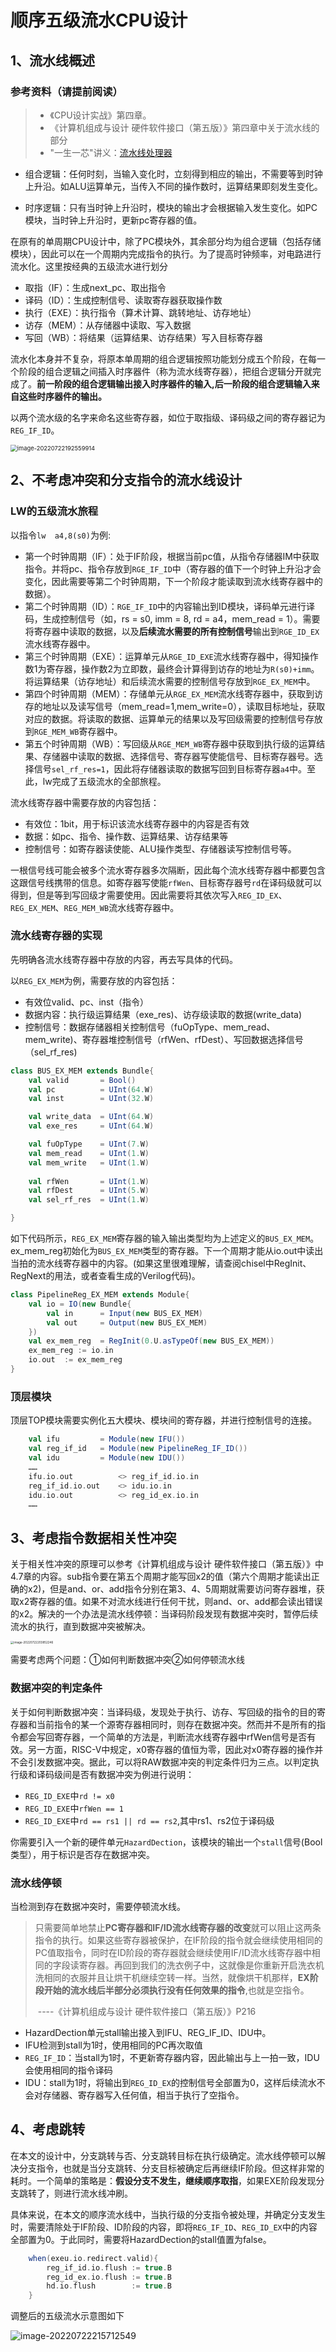 # 顺序五级流水CPU设计

## 1、流水线概述

### 参考资料（请提前阅读）

> - 《CPU设计实战》第四章。
> - 《计算机组成与设计 硬件软件接口（第五版）》第四章中关于流水线的部分
> - "一生一芯"讲义：[流水线处理器](https://ysyx.oscc.cc/docs/advanced/2.9.html)

- 组合逻辑：任何时刻，当输入变化时，立刻得到相应的输出，不需要等到时钟上升沿。如ALU运算单元，当传入不同的操作数时，运算结果即刻发生变化。

- 时序逻辑：只有当时钟上升沿时，模块的输出才会根据输入发生变化。如PC模块，当时钟上升沿时，更新pc寄存器的值。

在原有的单周期CPU设计中，除了PC模块外，其余部分均为组合逻辑（包括存储模块），因此可以在一个周期内完成指令的执行。为了提高时钟频率，对电路进行流水化。这里按经典的五级流水进行划分

- 取指（IF）：生成next_pc、取出指令
- 译码（ID）：生成控制信号、读取寄存器获取操作数
- 执行（EXE）：执行指令（算术计算、跳转地址、访存地址）
- 访存（MEM）：从存储器中读取、写入数据
- 写回（WB）：将结果（运算结果、访存结果）写入目标寄存器

流水化本身并不复杂，将原本单周期的组合逻辑按照功能划分成五个阶段，在每一个阶段的组合逻辑之间插入时序器件（称为流水线寄存器），把组合逻辑分开就完成了。**前一阶段的组合逻辑输出接入时序器件的输入,后一阶段的组合逻辑输入来自这些时序器件的输出。**

以两个流水级的名字来命名这些寄存器，如位于取指级、译码级之间的寄存器记为`REG_IF_ID`。

<img src="https://cdn.jsdelivr.net/gh/JiangFang03/images/img/202207221926059.png" alt="image-20220722192559914" style="zoom: 67%;" />

## 2、不考虑冲突和分支指令的流水线设计

### LW的五级流水旅程

以指令`lw	a4,8(s0)`为例:

- 第一个时钟周期（IF）：处于IF阶段，根据当前pc值，从指令存储器IM中获取指令。并将pc、指令存放到`RGE_IF_ID`中（寄存器的值下一个时钟上升沿才会变化，因此需要等第二个时钟周期，下一个阶段才能读取到流水线寄存器中的数据）。
- 第二个时钟周期（ID）：`RGE_IF_ID`中的内容输出到ID模块，译码单元进行译码，生成控制信号（如，rs = s0, imm = 8, rd = a4，mem_read = 1）。需要将寄存器中读取的数据，以及**后续流水需要的所有控制信号**输出到`RGE_ID_EX`流水线寄存器中。
- 第三个时钟周期（EXE）：运算单元从`RGE_ID_EXE`流水线寄存器中，得知操作数1为寄存器，操作数2为立即数，最终会计算得到访存的地址为`R(s0)+imm`。将运算结果（访存地址）和后续流水需要的控制信号存放到`RGE_EX_MEM`中。
- 第四个时钟周期（MEM）：存储单元从`RGE_EX_MEM`流水线寄存器中，获取到访存的地址以及读写信号（mem_read=1,mem_write=0），读取目标地址，获取对应的数据。将读取的数据、运算单元的结果以及写回级需要的控制信号存放到`RGE_MEM_WB`寄存器中。
- 第五个时钟周期（WB）：写回级从`RGE_MEM_WB`寄存器中获取到执行级的运算结果、存储器中读取的数据、选择信号、寄存器写使能信号、目标寄存器号。选择信号`sel_rf_res=1`，因此将存储器读取的数据写回到目标寄存器`a4`中。至此，lw完成了五级流水的全部旅程。

流水线寄存器中需要存放的内容包括：

- 有效位：1bit，用于标识该流水线寄存器中的内容是否有效
- 数据：如pc、指令、操作数、运算结果、访存结果等
- 控制信号：如寄存器读使能、ALU操作类型、存储器读写控制信号等。

一根信号线可能会被多个流水寄存器多次隔断，因此每个流水线寄存器中都要包含这跟信号线携带的信息。如寄存器写使能`rfWen`、目标寄存器号`rd`在译码级就可以得到，但是等到写回级才需要使用。因此需要将其依次写入`REG_ID_EX`、`REG_EX_MEM`、`REG_MEM_WB`流水线寄存器中。

### 流水线寄存器的实现

先明确各流水线寄存器中存放的内容，再去写具体的代码。

以`REG_EX_MEM`为例，需要存放的内容包括：

- 有效位valid、pc、inst（指令）
- 数据内容：执行级运算结果（exe_res)、访存级读取的数据(write_data)
- 控制信号：数据存储器相关控制信号（fuOpType、mem_read、mem_write)、寄存器堆控制信号（rfWen、rfDest）、写回数据选择信号（sel_rf_res)

```scala
class BUS_EX_MEM extends Bundle{
    val valid       = Bool()
    val pc          = UInt(64.W) 
    val inst        = UInt(32.W)

    val write_data  = UInt(64.W)
    val exe_res     = UInt(64.W)

    val fuOpType    = UInt(7.W)
    val mem_read    = UInt(1.W)
    val mem_write   = UInt(1.W)
    
    val rfWen       = UInt(1.W)
    val rfDest      = UInt(5.W)
    val sel_rf_res  = UInt(1.W)

}
```

​	如下代码所示，`REG_EX_MEM`寄存器的输入输出类型均为上述定义的`BUS_EX_MEM`。ex_mem_reg初始化为`BUS_EX_MEM`类型的寄存器。下一个周期才能从io.out中读出当拍的流水线寄存器中的内容。(如果这里很难理解，请查阅chisel中RegInit、RegNext的用法，或者查看生成的Verilog代码)。

```scala
class PipelineReg_EX_MEM extends Module{
    val io = IO(new Bundle{
        val in      = Input(new BUS_EX_MEM)
        val out     = Output(new BUS_EX_MEM)
    })
    val ex_mem_reg  = RegInit(0.U.asTypeOf(new BUS_EX_MEM))
    ex_mem_reg := io.in
    io.out  := ex_mem_reg
}
```

### 顶层模块

顶层TOP模块需要实例化五大模块、模块间的寄存器，并进行控制信号的连接。

```scala
    val ifu         = Module(new IFU())
    val reg_if_id   = Module(new PipelineReg_IF_ID())
    val idu         = Module(new IDU())
    ……
  	ifu.io.out          <> reg_if_id.io.in
    reg_if_id.io.out    <> idu.io.in
    idu.io.out          <> reg_id_ex.io.in
	……
```



## 3、考虑指令数据相关性冲突

关于相关性冲突的原理可以参考《计算机组成与设计 硬件软件接口（第五版）》中4.7章的内容。sub指令要在第五个周期才能写回x2的值（第六个周期才能读出正确的x2)，但是and、or、add指令分别在第3、4、5周期就需要访问寄存器堆，获取x2寄存器的值。如果不对流水线进行任何干扰，则and、or、add都会读出错误的x2。解决的一个办法是流水线停顿：当译码阶段发现有数据冲突时，暂停后续流水的执行，直到数据冲突被解决。

<img src="https://cdn.jsdelivr.net/gh/JiangFang03/images/img/202207222038591.png" alt="image-20220722203852246" style="zoom: 33%;" />

需要考虑两个问题：①如何判断数据冲突②如何停顿流水线

### 数据冲突的判定条件

关于如何判断数据冲突：当译码级，发现处于执行、访存、写回级的指令的目的寄存器和当前指令的某一个源寄存器相同时，则存在数据冲突。然而并不是所有的指令都会写回寄存器，一个简单的方法是，判断流水线寄存器中rfWen信号是否有效。另一方面，RISC-V中规定，x0寄存器的值恒为零，因此对x0寄存器的操作并不会引发数据冲突。据此，可以将RAW数据冲突的判定条件归为三点。以判定执行级和译码级间是否有数据冲突为例进行说明：

- `REG_ID_EXE`中`rd != x0`
- `REG_ID_EXE`中`rfWen == 1`
- `REG_ID_EXE`中`rd == rs1 || rd == rs2`,其中rs1、rs2位于译码级

你需要引入一个新的硬件单元`HazardDection`，该模块的输出一个`stall`信号(Bool类型），用于标识是否存在数据冲突。

### 流水线停顿

当检测到存在数据冲突时，需要停顿流水线。

> 只需要简单地禁止**PC寄存器和IF/ID流水线寄存器的改变**就可以阻止这两条指令的执行。如果这些寄存器被保护，在IF阶段的指令就会继续使用相同的PC值取指令，同时在ID阶段的寄存器就会继续使用IF/ID流水线寄存器中相同的字段读寄存器。再回到我们的洗衣例子中，这就像是你重新开启洗衣机洗相同的衣服并且让烘干机继续空转一样。当然，就像烘干机那样，**EX阶段开始的流水线后半部分必须执行没有任何效果的指令**,也就是空指令。
>
> ​																																			----《计算机组成与设计 硬件软件接口（第五版）》P216

- HazardDection单元stall输出接入到IFU、REG_IF_ID、IDU中。
- IFU检测到stall为1时，使用相同的PC再次取值
- `REG_IF_ID`：当stall为1时，不更新寄存器内容，因此输出与上一拍一致，IDU会使用相同的指令译码
- IDU：stall为1时，将输出到`REG_ID_EX`的控制信号全部置为0，这样后续流水不会对存储器、寄存器写入任何值，相当于执行了空指令。

## 4、考虑跳转

在本文的设计中，分支跳转与否、分支跳转目标在执行级确定。流水线停顿可以解决分支指令，也就是当分支跳转、分支目标被确定后再继续IF阶段。但这样非常的耗时。一个简单的策略是：**假设分支不发生，继续顺序取指**，如果EXE阶段发现分支跳转了，则进行流水线冲刷。

具体来说，在本文的顺序流水线中，当执行级的分支指令被处理，并确定分支发生时，需要清除处于IF阶段、ID阶段的内容，即将`REG_IF_ID`、`REG_ID_EX`中的内容全部置为0。于此同时，需要将HazardDection的stall值置为false。

```scala
    when(exeu.io.redirect.valid){
        reg_if_id.io.flush := true.B
        reg_id_ex.io.flush := true.B
        hd.io.flush        := true.B
    }
```

调整后的五级流水示意图如下

![image-20220722215712549](https://cdn.jsdelivr.net/gh/JiangFang03/images/img/202207222157676.png)












